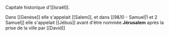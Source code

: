 Capitale historique d'[[Israël]].

Dans [[Genèse]] elle s'appelait [[Salem]], et dans [[9&10 - Samuel|1 et 2 Samuel]] elle s'appelait [[Jébus]] avant d'être nommée **Jérusalem** après la prise de la ville par [[David]]